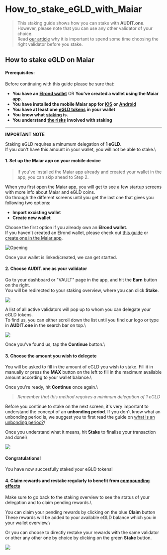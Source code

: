 # How\_to\_stake\_eGLD\_with\_Maiar

> This staking guide shows how you can stake with **AUDIT.one**.\
> However, please note that you can use any other validator of your choice.\
> Read [our article](../getting-started/importance\_of\_choosing\_the\_right\_validator.md) why it is important to spend some time choosing the right validator before you stake.

## How to stake eGLD on Maiar

#### Prerequisites:

Before continuing with this guide please be sure that:

* **You have an** [**Elrond wallet**](../crypto-wallets/how\_to\_create\_an\_elrond\_wallet.md) OR **You've created a wallet using the Maiar app**.
* **You have installed the mobile Maiar app for** [**iOS**](https://apps.apple.com/us/app/maiar/id1519405832?shortlink=f0b7455c\&c=Website%20App%20Store%20Download%20Link\&pid=website\&deep\_link\_value=appstore) **or** [**Android**](https://play.google.com/store/apps/details?id=com.elrond.maiar.wallet\&shortlink=52dcde54\&c=Website%20Google%20Play%20Download%20Link\&pid=website\&deep\_link\_value=googleplay)
* **You have at least one** [**eGLD tokens**](how\_to\_get\_egld\_tokens.md) **in your wallet**
* **You know what** [**staking**](../getting-started/what\_is\_staking.md) **is.**
* **You understand** [**the risks**](../getting-started/risks\_of\_staking.md) **involved with staking**

***

**IMPORTANT NOTE**

Staking eGLD requires a minumum delegation of **1 eGLD**.\
If you don't have this amount in your wallet, you will not be able to stake.\


#### 1. **Set up the Maiar app on your mobile device**

> If you've installed the Maiar app already and created your wallet in the app, you can skip ahead to Step 2.

When you first open the Maiar app, you will get to see a few startup screens with more info about Maiar and eGLD coins.\
Go through the different screens until you get the last one that gives you following two options:

* **Import excisting wallet**
* **Create new wallet**

Choose the first option if you already own an **Elrond wallet**.\
If you haven't created an Elrond wallet, please check out [this guide](../crypto-wallets/how\_to\_create\_an\_elrond\_wallet.md) or [create one in the Maiar app](broken-reference).

![Opening](https://user-images.githubusercontent.com/95366163/146964170-a7aae2dc-47ec-475e-8ffb-d0f937336101.png)

Once your wallet is linked/created, we can get started.

#### 2. **Choose AUDIT.one as your validator**

Go to your dashboard or "VAULT" page in the app, and hit the **Earn** button on the right.\
You will be redirected to your staking overview, where you can click **Stake**.

![](https://user-images.githubusercontent.com/95366163/146967268-fae0407b-b3a0-4155-8b35-aa90a2cb48f8.png)

A list of all active validators will pop up to whom you can delegate your eGLD tokens.\
To find us, you can either scroll down the list until you find our logo or type in **AUDIT.one** in the search bar on top.\


![](https://user-images.githubusercontent.com/95366163/146967550-f7140dc2-fa70-484f-ba9b-e03ce39956be.png)

Once you've found us, tap the **Continue** button.\


#### 3. **Choose the amount you wish to delegete**

You will be asked to fill in the amount of eGLD you wish to stake. Fill it in manually or press the **MAX** button on the left to fill in the maximum available amount according to your wallet balance.\


Once you're ready, hit **Continue** once again.\


> _Remember that this method requires a minimum delegation of 1 eGLD_

Before you continue to stake on the next screen, it's very important to understand the concept of an **unbonding period**. If you don't know what an unbonding period is, we suggest you to first read the guide on [what is an unbonding period?](../glossary/unbonding\_period.md)\


Once you understand what it means, hit **Stake** to finalise your transaction and done!\


![](https://user-images.githubusercontent.com/95366163/146973907-3347733d-c455-4fa2-9e16-093b5091f8c5.png)

#### **Congratulations!**

You have now succesfully staked your eGLD tokens!

#### **4. Claim rewards and restake regularly to benefit from** [**compounding effects**](../glossary/compounding\_interest.md)

Make sure to go back to the staking overview to see the status of your delegation and to claim pending rewards.\


You can claim your pending rewards by clicking on the blue **Claim** button\
These rewards will be added to your available eGLD balance which you in your wallet overview.\


Or you can choose to directly restake your rewards with the same validator or other any other one by choice by clicking on the green **Stake** button.

![](https://user-images.githubusercontent.com/95366163/146975798-13cec948-875d-4c89-9126-eb467967df41.png)
